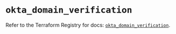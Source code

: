 # `okta_domain_verification`

Refer to the Terraform Registry for docs: [`okta_domain_verification`](https://registry.terraform.io/providers/okta/okta/4.12.0/docs/resources/domain_verification).
